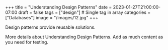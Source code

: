 +++
title = "Understanding Design Patterns"
date = 2023-01-27T21:00:00-07:00
draft = false
tags = ["design"] # Single tag in array
categories = ["Databases"]
image = "/images/12.jpg"
+++

Design patterns provide reusable solutions.

More details about Understanding Design Patterns. Add as much content as you need for testing.


